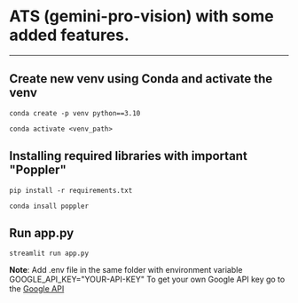 # ATS (gemini-pro-vision) with some added features.
---

Create new venv using Conda and activate the venv
---
`conda create -p venv python==3.10`

`conda activate <venv_path>`

Installing required libraries with important "Poppler"
---
`pip install -r requirements.txt`

`conda insall poppler`


Run app.py
---
`streamlit run app.py`

**Note**: 
Add .env file in the same folder with environment variable GOOGLE_API_KEY="YOUR-API-KEY"
To get your own Google API key go to the [Google API](https://makersuite.google.com/app/apikey)

